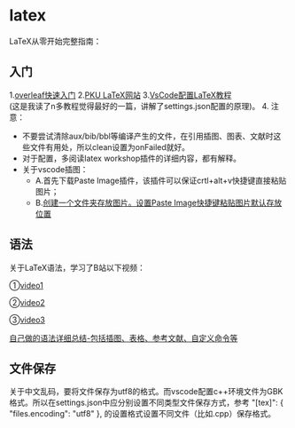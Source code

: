 # latex
LaTeX从零开始完整指南：
## 入门
1.[overleaf快速入门](https://www.overleaf.com/learn/latex/Learn_LaTeX_in_30_minutes)
2.[PKU LaTeX网站](https://latex.pku.edu.cn)
3.[VsCode配置LaTeX教程](https://zhuanlan.zhihu.com/p/166523064)    
(这是我读了n多教程觉得最好的一篇，讲解了settings.json配置的原理)。
4. 注意：
  - 不要尝试清除aux/bib/bbl等编译产生的文件，在引用插图、图表、文献时这些文件有用处，所以clean设置为onFailed就好。
  - 对于配置，多阅读latex workshop插件的详细内容，都有解释。
  - 关于vscode插图：
      - A.首先下载Paste Image插件，该插件可以保证crtl+alt+v快捷键直接粘贴图片；
      - B.[创建一个文件夹存放图片。设置Paste Image快捷键粘贴图片默认存放位置](https://blog.csdn.net/javahighness/article/details/90454136?spm=1001.2014.3001.5506)
## 语法
关于LaTeX语法，学习了B站以下视频：

①[video1](https://www.bilibili.com/video/BV15x411j7k6/?spm_id_from=333.999.0.0&vd_source=db6edf094802fef6bc67dbf99244ba0c)

②[video2](https://www.bilibili.com/video/BV11h41127FD/?spm_id_from=333.999.0.0&vd_source=db6edf094802fef6bc67dbf99244ba0c)

③[video3](https://www.bilibili.com/video/BV1qa4y1v7my/?spm_id_from=333.999.0.0&vd_source=db6edf094802fef6bc67dbf99244ba0c)

[自己做的语法详细总结-包括插图、表格、参考文献、自定义命令等](https://github.com/cryingnow/latex.git)
## 文件保存
关于中文乱码，要将文件保存为utf8的格式。而vscode配置c++环境文件为GBK格式。所以在settings.json中应分别设置不同类型文件保存方式，参考 "[tex]": {
        "files.encoding": "utf8"
    },  的设置格式设置不同文件（比如.cpp）保存格式。

